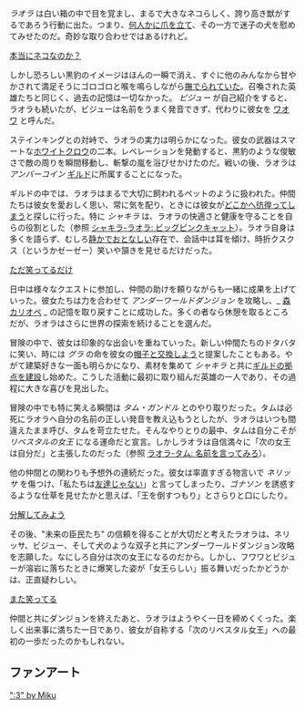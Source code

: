 <!-- title: ラオラ・パンテラ -->
<!-- status: 生存 -->

_ラオラ_ は白い箱の中で目を覚まし、まるで大きなネコらしく、誇り高き獣がするであろう行動に出た。つまり、[何人かに爪を立て](https://www.youtube.com/live/8ybUOw9NhMc?feature=shared&t=847)、その一方で迷子の犬を慰めてみせたのだ。奇妙な取り合わせではあるけれど。

[本当にネコなのか？](#embed:https://www.youtube.com/live/8ybUOw9NhMc?t=934)

しかし恐ろしい黒豹のイメージはほんの一瞬で消え、すぐに他のみんなから甘やかされて満足そうにゴロゴロと喉を鳴らしながら[撫でられていた](https://www.youtube.com/live/8ybUOw9NhMc?feature=shared&t=1645)。召喚された英雄たちと同じく、過去の記憶は一切なかった。 _ビジュー_ が自己紹介をすると、ラオラも続いたが、ビジューは名前をうまく発音できず、代わりに彼女を [ワオワ](https://www.youtube.com/live/8ybUOw9NhMc?feature=shared&t=2777) と呼んだ。

ステインキングとの対峙で、ラオラの実力は明らかになった。彼女の武器はスマートな[ホワイトクロウ](https://www.youtube.com/live/8ybUOw9NhMc?feature=shared&t=3272)の二本。レベレーションを発動すると、黒豹のような俊敏さで敵の周りを瞬間移動し、斬撃の嵐を浴びせかけたのだ。戦いの後、ラオラは _アンバーコイン_ [ギルド](https://www.youtube.com/live/8ybUOw9NhMc?feature=shared&t=3543)に所属することになった。

ギルドの中では、ラオラはまるで大切に飼われるペットのように扱われた。仲間たちは彼女を愛おしく思い、常に気を配り、ときには彼女が[どこかへ彷徨ってしまう](https://www.youtube.com/live/8ybUOw9NhMc?feature=shared&t=3929)と探しに行った。特に _シャキラ_ は、ラオラの快適さと健康を守ることを自らの役割とした（参照 [シャキラ-ラオラ: ビッグピンクキャット](#edge:kiara-raora)）。ラオラ自身は多くを語らず、むしろ[静かでおとなしい](https://www.youtube.com/live/8ybUOw9NhMc?feature=shared&t=5774)存在で、会話中は耳を傾け、時折クスクス（というかゼーゼー）笑いや頷きを見せるだけだった。

[ただ笑ってるだけ](#embed:https://www.youtube.com/live/8ybUOw9NhMc?t=5854)

日中は様々なクエストに参加し、仲間の助けを頼りながらも一緒に成果を上げていった。彼女たちは力を合わせて _アンダーワールドダンジョン_ を攻略し、_ [森カリオペ](https://www.youtube.com/live/8ybUOw9NhMc?feature=shared&t=9964) _ の記憶を取り戻すことに成功した。多くの者なら休憩を取るところだが、ラオラはさらに世界の探索を続けることを選んだ。

冒険の中で、彼女は印象的な出会いを重ねていった。新しい仲間たちのドタバタに笑い、時には _グラ_ の命を彼女の[帽子と交換しよう](https://www.youtube.com/live/8ybUOw9NhMc?feature=shared&t=10513)と提案したこともある。やがて建築好きな一面も明らかになり、素材を集めて _シャキラ_ と共に[ギルドの拠点を建設](https://www.youtube.com/live/8ybUOw9NhMc?feature=shared&t=12337)し始めた。こうした活動に最初に取り組んだ英雄の一人であり、その過程に大きな喜びを見出した。

冒険の中でも特に笑える瞬間は _タム・ガンドル_ とのやり取りだった。タムは必死にラオラへ自分の名前の正しい発音を教え込もうとしたが、ラオラはいつも間違えたまま呼び、タムを苛立たせた。そんなやりとりの最中、タムは自分こそが _リベスタルの女王_ になる運命だと宣言。しかしラオラは自信満々に「次の女王は自分だ」と主張したのだった（参照 [ラオラ-タム: 名前を言ってみろ](#edge:raora-kronii)）。

他の仲間との関わりも予想外の連続だった。彼女は率直すぎる物言いで _ネリッサ_ を傷つけ、「私たちは[友達じゃない](https://www.youtube.com/live/8ybUOw9NhMc?feature=shared&t=13860)」と言ってしまったり、_ゴナソン_ を誘惑するような仕草を見せたかと思えば、「王を倒すつもり」とさらりと口にしたり。

[分解してみよう](#embed:https://www.youtube.com/live/8ybUOw9NhMc?feature=shared&t=14436)

その後、"未来の臣民たち" の信頼を得ることが大切だと考えたラオラは、ネリッサ、ビジュー、そして犬のような双子と共にアンダーワールドダンジョン攻略を志願した。なにしろ自分は次の女王になるのだから。しかし、フワワとビジューが溶岩に落ちたときに爆笑した姿が「女王らしい」振る舞いだったかどうかは、正直疑わしい。

[また笑ってる](#embed:https://www.youtube.com/live/8ybUOw9NhMc?t=15966)

仲間と共にダンジョンを終えたあと、ラオラはようやく一日を締めくくった。楽しく出来事に満ちた一日であり、彼女が自称する「次のリベスタル女王」への最初の一歩だったのかもしれない。

## ファンアート

[":3" by Miku](https://x.com/Mikururun/status/1899247515700019465)
